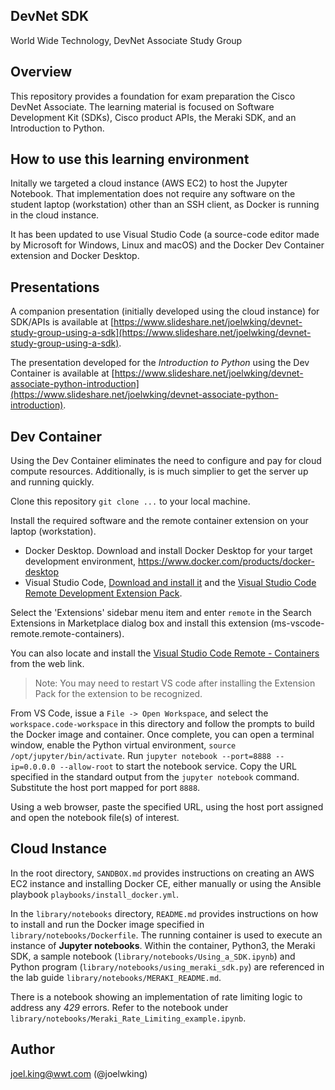 DevNet SDK
----------
World Wide Technology, DevNet Associate Study Group

Overview
--------
This repository provides a foundation for exam preparation the Cisco DevNet Associate. The learning material is focused on Software Development Kit (SDKs), Cisco product APIs, the Meraki SDK, and an Introduction to Python.

How to use this learning environment
------------------------------------
Initally we targeted a cloud instance (AWS EC2) to host the Jupyter Notebook. That implementation does not require any software on the student laptop (workstation) other than an SSH client, as Docker is running in the cloud instance.

It has been updated to use Visual Studio Code (a source-code editor made by Microsoft for Windows, Linux and macOS)  and the Docker Dev Container extension and Docker Desktop. 

Presentations
-------------
A companion presentation (initially developed using the cloud instance) for SDK/APIs is available at [https://www.slideshare.net/joelwking/devnet-study-group-using-a-sdk](https://www.slideshare.net/joelwking/devnet-study-group-using-a-sdk).

The presentation developed for the _Introduction to Python_ using the Dev Container is available at [https://www.slideshare.net/joelwking/devnet-associate-python-introduction](https://www.slideshare.net/joelwking/devnet-associate-python-introduction).

Dev Container
-------------
Using the Dev Container eliminates the need to configure and pay for cloud compute resources. Additionally, is is much simplier to get the server up and running quickly. 

Clone this repository `git clone ...` to your local machine. 

Install the required software and the remote container extension on your laptop (workstation).

* Docker Desktop. Download and install Docker Desktop for your target development environment, https://www.docker.com/products/docker-desktop
* Visual Studio Code, [Download and install it](https://code.visualstudio.com/download) and the [Visual Studio Code Remote Development Extension Pack](https://marketplace.visualstudio.com/items?itemName=ms-vscode-remote.vscode-remote-extensionpack).

Select the 'Extensions' sidebar menu item and enter `remote` in the Search Extensions in Marketplace dialog box and install this extension (ms-vscode-remote.remote-containers).

You can also locate and install the [Visual Studio Code Remote - Containers](https://marketplace.visualstudio.com/items?itemName=ms-vscode-remote.remote-containers) from the web link.

> Note: You may need to restart VS code after installing the Extension Pack for the extension to be recognized.

From VS Code, issue a `File -> Open Workspace`, and select the `workspace.code-workspace` in this directory and follow the prompts to build the Docker image and container. Once complete, you can open a terminal window, enable the Python virtual environment, `source /opt/jupyter/bin/activate`. Run `jupyter notebook --port=8888 --ip=0.0.0.0 --allow-root` to start the notebook service. Copy the URL specified in the standard output from the `jupyter notebook` command. Substitute the host port mapped for port `8888`. 

Using a web browser, paste the specified URL, using the host port assigned and open the notebook file(s) of interest.

Cloud Instance
--------------
In the root directory, `SANDBOX.md`  provides instructions on creating an AWS EC2 instance and installing Docker CE, either manually or using the Ansible playbook `playbooks/install_docker.yml`.

In the `library/notebooks` directory, `README.md` provides instructions on how to install and run the Docker image specified in `library/notebooks/Dockerfile`. The running container is used to execute an instance of **Jupyter notebooks**.  Within the container, Python3, the Meraki SDK, a sample notebook (`library/notebooks/Using_a_SDK.ipynb`) and Python program (`library/notebooks/using_meraki_sdk.py`) are referenced in the lab guide `library/notebooks/MERAKI_README.md`.

There is a notebook showing an implementation of  rate limiting logic to address any *429* errors. Refer to the notebook under `library/notebooks/Meraki_Rate_Limiting_example.ipynb`.

Author
------
joel.king@wwt.com (@joelwking)
